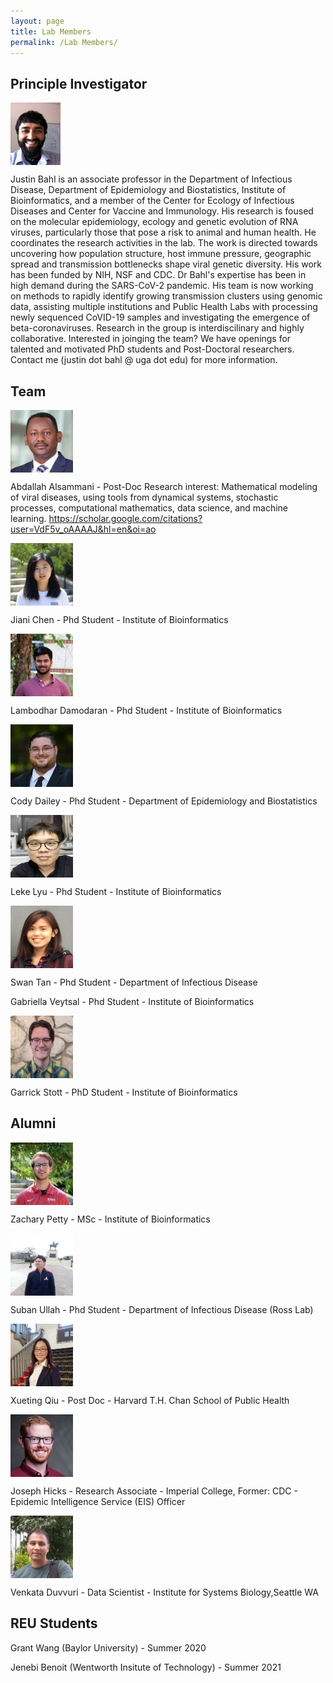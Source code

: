 ```yaml
---
layout: page
title: Lab Members
permalink: /Lab Members/
---
```

## Principle Investigator

<img align="middle" src="/Labmems/JBahl-HeadShot.jpg" title="Justin Bahl" width="80" height="100">

Justin Bahl is an associate professor in the Department of Infectious Disease, Department of Epidemiology and Biostatistics, Institute of Bioinformatics, and a member of the Center for Ecology of Infectious Diseases and Center for Vaccine and Immunology. His research is foused on the molecular epidemiology, ecology and genetic evolution of RNA viruses, particularly those that pose a risk to animal and human health. He coordinates the research activities in the lab. The work is directed towards uncovering how population structure, host immune pressure, geographic spread and transmission bottlenecks shape viral genetic diversity. His work has been funded by NIH, NSF and CDC. Dr Bahl's expertise has been in high demand during the SARS-CoV-2 pandemic. His team is now working on methods to rapidly identify growing transmission clusters using genomic data, assisting multiple institutions and Public Health Labs with processing newly sequenced CoVID-19 samples and investigating the emergence of beta-coronaviruses. Research in the group is interdiscilinary and highly collaborative. Interested in joinging the team? We have openings for talented and motivated PhD students and Post-Doctoral researchers. Contact me (justin dot bahl @ uga dot edu) for more information.


## Team

<img align="middle" src="/Labmems/08_26_2021_AbdallahAlsammani.jpg" title="Abdallah Alsammani" width="100" height="100">

Abdallah Alsammani - Post-Doc
Research interest: Mathematical modeling of viral diseases, using tools from dynamical systems, stochastic processes, computational mathematics, data science, and machine learning. 
https://scholar.google.com/citations?user=VdF5v_oAAAAJ&hl=en&oi=ao


<img align="middle" src="/Labmems/image1.jpg" title="Jiani Chen" width="100" height="100">

Jiani Chen - Phd Student - Institute of Bioinformatics

<img align="middle" src="/Labmems/image2.jpg" title="Lambodhar Damodaran" width="100" height="100">

Lambodhar Damodaran - Phd Student - Institute of Bioinformatics

<img align="middle" src="/Labmems/image3.jpg" title="Cody Dailey" width="100" height="100">

Cody Dailey - Phd Student - Department of Epidemiology and Biostatistics

<img align="middle" src="/Labmems/image6.jpg" title="Leke Lyu" width="100" height="100">

Leke Lyu - Phd Student - Institute of Bioinformatics

<img align="middle" src="/Labmems/image7.png" title="Swan Tan" width="100" height="100">

Swan Tan - Phd Student - Department of Infectious Disease

Gabriella Veytsal - Phd Student - Institute of Bioinformatics

<img align="middle" src="/Labmems/00100lrPORTRAIT_00100_BURST20200429155245727_COVER.jpg" title="Swan Tan" width="100" height="100">

Garrick Stott - PhD Student - Institute of Bioinformatics


## Alumni


<img align="middle" src="/Labmems/image4.jpg" title="Zachary Petty" width="100" height="100">

Zachary Petty - MSc - Institute of Bioinformatics

<img align="middle" src="/Labmems/image9.jpg" title="Shuban Ullah" width="100" height="100">

Suban Ullah - Phd Student - Department of Infectious Disease (Ross Lab)

<img align="middle" src="/Labmems/image7.jpeg" title="Xueting Qiu" width="100" height="100">

Xueting Qiu - Post Doc - Harvard T.H. Chan School of Public Health

<img align="middle" src="/Labmems/image8.jpeg" title="Joseph Hicks" width="100" height="100">

Joseph Hicks - Research Associate - Imperial College, Former: CDC - Epidemic Intelligence Service (EIS) Officer

<img align="middle" src="/Labmems/image10.jpeg" title="Venkata Duvvuri" width="100" height="100">

Venkata Duvvuri - Data Scientist - Institute for Systems Biology,Seattle WA



## REU Students

Grant Wang (Baylor University) - Summer 2020 

Jenebi Benoit (Wentworth Insitute of Technology) - Summer 2021

